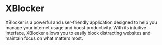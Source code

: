 # XBlocker
 XBlocker is a powerful and user-friendly application designed to help you manage your internet usage and boost productivity. With its intuitive interface, XBlocker allows you to easily block distracting websites and maintain focus on what matters most.

